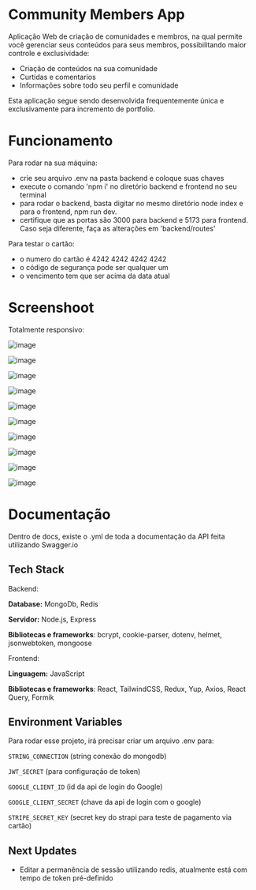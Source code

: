 
# Community Members App

Aplicação Web de criação de comunidades e membros, na qual permite você gerenciar seus conteúdos para seus membros, possibilitando maior controle e exclusividade:
- Criação de conteúdos na sua comunidade
- Curtidas e comentarios
- Informações sobre todo seu perfil e comunidade

Esta aplicação segue sendo desenvolvida frequentemente única e exclusivamente para incremento de portfolio.

# Funcionamento 

Para rodar na sua máquina:

- crie seu arquivo .env na pasta backend e coloque suas chaves
- execute o comando 'npm i' no diretório backend e frontend no seu terminal
- para rodar o backend, basta digitar no mesmo diretório node index e para o frontend, npm run dev.
- certifique que as portas são 3000 para backend e 5173 para frontend. Caso seja diferente, faça as alterações em 'backend/routes'

Para testar o cartão:
- o numero do cartão é 4242 4242 4242 4242
- o código de segurança pode ser qualquer um
- o vencimento tem que ser acima da data atual

# Screenshoot

Totalmente responsivo: 

![image](https://github.com/user-attachments/assets/eb12dcff-85ad-444b-8e57-d88dc04e0716)

![image](https://github.com/user-attachments/assets/994aa174-e88a-40d5-893a-309b740f155e)

![image](https://github.com/user-attachments/assets/1ad56b37-528c-45c1-bae8-bd60ed8d74ac)

![image](https://github.com/user-attachments/assets/5958870a-8dde-4b6a-ac5c-804aa7f8e85f)

![image](https://github.com/user-attachments/assets/2eae2fa2-601a-465a-9baa-b69a1eb36319)

![image](https://github.com/user-attachments/assets/d78b2ac3-7395-46ee-a8ac-301d444a6b6a)

![image](https://github.com/user-attachments/assets/4049f259-f6e8-4cee-8fcb-5a1bca0a15ae)

![image](https://github.com/user-attachments/assets/fa0c97b1-e18b-4533-8112-be7dffbba499)

![image](https://github.com/user-attachments/assets/dd5b0a2d-21ae-4dda-9bd5-73b6b2d49ec5)

![image](https://github.com/user-attachments/assets/c47c702b-36cb-4986-9c1d-76ef94c85a43)


# Documentação

Dentro de docs, existe o .yml de toda a documentação da API feita utilizando Swagger.io

## Tech Stack

Backend:

**Database:** MongoDb, Redis

**Servidor:** Node.js, Express

**Bibliotecas e frameworks**: bcrypt, cookie-parser, dotenv, helmet, jsonwebtoken, mongoose

Frontend:

**Linguagem:** JavaScript

**Bibliotecas e frameworks**: React, TailwindCSS, Redux, Yup, Axios, React Query, Formik


## Environment Variables

Para rodar esse projeto, irá precisar criar um arquivo .env para:

`STRING_CONNECTION` (string conexão do mongodb)

`JWT_SECRET` (para configuração de token)

`GOOGLE_CLIENT_ID` (id da api de login do Google)

`GOOGLE_CLIENT_SECRET` (chave da api de login com o google)

`STRIPE_SECRET_KEY` (secret key do strapi para teste de pagamento via cartão)

## Next Updates

- Editar a permanência de sessão utilizando redis, atualmente está com tempo de token pré-definido

